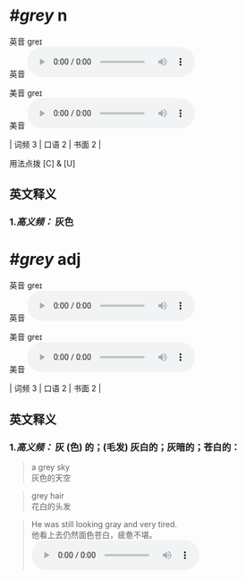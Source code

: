 # ***\#grey*** n
英音 ɡreɪ  
英音
<audio src="./media/grey-B.aac" controls="controls"></audio>

美音 ɡreɪ  
美音
<audio src="./media/grey-B.aac" controls="controls"></audio>



| 词频 3 | 口语 2 | 书面 2 |  

用法点拨  [C] & [U]

英文释义
---
### 1.*高义频：* **灰色**  


# ***\#grey*** adj
英音 ɡreɪ  
英音
<audio src="./media/grey-B.aac" controls="controls"></audio>

美音 ɡreɪ  
美音
<audio src="./media/grey-B.aac" controls="controls"></audio>



| 词频 3 | 口语 2 | 书面 2 |  

英文释义
---
### 1.*高义频：* **灰 (色) 的；(毛发) 灰白的；灰暗的；苍白的：**  

 > a grey sky  
 > 灰色的天空    

 > grey hair  
 > 花白的头发    

 > He was still looking gray and very tired.  
 > 他看上去仍然面色苍白，疲惫不堪。    
<audio src="./media/grey  gray-1.aac" controls="controls"></audio>


